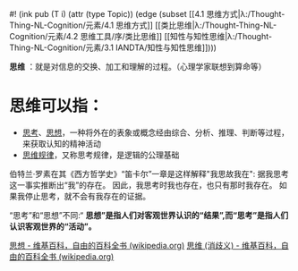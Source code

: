#! (ink pub (T i) (attr (type Topic)) (edge (subset [[4.1 思维方式|λ:/Thought-Thing-NL-Cognition/元素/4.1 思维方式]] [[类比思维|λ:/Thought-Thing-NL-Cognition/元素/4.2 思维工具/序/类比思维]] [[知性与知性思维|λ:/Thought-Thing-NL-Cognition/元素/3.1 IANDTA/知性与知性思维]])))

 **思维** ：就是对信息的交换、加工和理解的过程。（心理学家联想到算命等）
# 思维可以指：

-   [思考](https://zh.wikipedia.org/wiki/%E6%80%9D%E8%80%83 "思考")、[思想](https://zh.wikipedia.org/wiki/%E6%80%9D%E6%83%B3 "思想")，一种将外在的表象或概念经由综合、分析、推理、判断等过程，来获取认知的精神活动
-   [思维规律](https://zh.wikipedia.org/wiki/%E6%80%9D%E7%BB%B4%E8%A7%84%E5%BE%8B "思维规律")，又称思考规律，是逻辑的公理基础



伯特兰·罗素在其《西方哲学史》“笛卡尔”一章是这样解释"我思故我在": 据我思考这一事实推断出“我”的存在。 因此，我思考时我也存在，也只有那时我存在。 如果我停止思考，就不会有我存在的证据。


“思考”和“思想”不同:“ **思想”是指人们对客观世界认识的“结果”,而“思考”是指人们认识客观世界的“活动”。** 

[思想 - 维基百科，自由的百科全书 (wikipedia.org)](https://zh.wikipedia.org/wiki/%E6%80%9D%E6%83%B3)
[思维 (消歧义) - 维基百科，自由的百科全书 (wikipedia.org)](https://zh.wikipedia.org/wiki/%E6%80%9D%E7%B6%AD_(%E6%B6%88%E6%AD%A7%E7%BE%A9))

